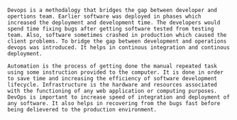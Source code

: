 ``Devops is a methodalogy that bridges the gap between developer and opertions team. Earlier software was deployed in phases which increased the deployment and development time. The developers would spend time fixing bugs after getting software tested from testing team. Also, software sometimes crashed in production which caused the client problems. To bridge the gap between development and operations devops was introduced. It helps in continous integration and continous deployment.``
 
  ``Automation is the process of getting done the manual repeated task using some instruction provided to the computer. It is done in order to save time and increasing the efficiency of software development lifecycle. Infrastructure is the hardware and resources associated with the functioning of any web application or computing purposes.`` 
   ``DevOps is important to increase speed of integration and deployment of any software. It also helps in recovering from the bugs fast before being delievered to the production environment.``
